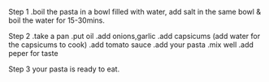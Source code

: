 Step 1
.boil the pasta in a bowl filled with water, add salt in the same bowl & boil the water for 15-30mins.

Step 2
.take a pan 
.put oil
.add onions,garlic
.add capsicums (add water for the capsicums to cook)
.add tomato sauce
.add your pasta
.mix well
.add peper for taste


Step 3
your pasta is ready to eat.